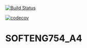 [![Build Status](https://travis-ci.com/nsar492/SOFTENG754_A4.svg?token=bcngq9F58Cb6xCTbMvq1&branch=master)](https://travis-ci.com/nsar492/SOFTENG754_A4)

[![codecov](https://codecov.io/gh/nsar492/SOFTENG754_A4/branch/master/graph/badge.svg)](https://codecov.io/gh/nsar492/SOFTENG754_A4)

# SOFTENG754_A4
